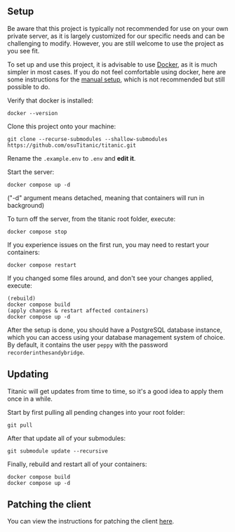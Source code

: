 
## Setup

Be aware that this project is typically not recommended for use on your own private server, as it is largely customized for our specific needs and can be challenging to modify. However, you are still welcome to use the project as you see fit.

To set up and use this project, it is advisable to use [Docker](https://www.docker.com/), as it is much simpler in most cases. If you do not feel comfortable using docker, here are some instructions for the [manual setup](https://github.com/osuTitanic/titanic/blob/main/MANUAL.md), which is not recommended but still possible to do.

Verify that docker is installed:

```
docker --version
```

Clone this project onto your machine:

```
git clone --recurse-submodules --shallow-submodules https://github.com/osuTitanic/titanic.git
```

Rename the `.example.env` to `.env` and **edit it**.

Start the server:

```
docker compose up -d
```

("-d" argument means detached, meaning that containers will run in background)

To turn off the server, from the titanic root folder, execute:

```
docker compose stop
```

If you experience issues on the first run, you may need to restart your containers:

```
docker compose restart
```

If you changed some files around, and don't see your changes applied, execute:

```
(rebuild)
docker compose build
(apply changes & restart affected containers)
docker compose up -d
```

After the setup is done, you should have a PostgreSQL database instance, which you can access using your database management system of choice.
By default, it contains the user `peppy` with the password `recorderinthesandybridge`.

## Updating

Titanic will get updates from time to time, so it's a good idea to apply them once in a while.

Start by first pulling all pending changes into your root folder:

```
git pull
```

After that update all of your submodules:

```
git submodule update --recursive
```

Finally, rebuild and restart all of your containers:

```
docker compose build
docker compose up -d
```

## Patching the client

You can view the instructions for patching the client [here](https://github.com/osuTitanic/clients/blob/main/PATCHING.md).